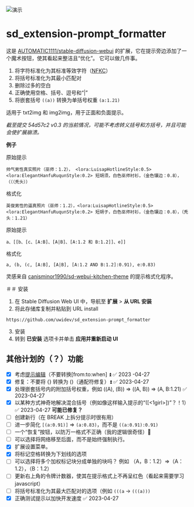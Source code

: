 ![演示](/demo/demo.gif)

# sd_extension-prompt_formatter
这是 [AUTOMATIC1111/stable-diffusion-webui](https://github.com/AUTOMATIC1111/stable-diffusion-webui) 的扩展，它在提示旁边添加了一个魔术按钮，使其看起来整洁且“优化”。 它可以做几件事。
1. 将字符标准化为其标准等效字符（[NFKC](https://en.wikipedia.org/wiki/Unicode_equivalence#Normal_forms)）
2. 将括号标准化为其最小匹配对
3. 删除过多的空白
4. 正确使用空格、括号、逗号和“|”
5. 将嵌套括号 `((a))` 转换为单括号权重 `(a:1.21)`

适用于 txt2img 和 img2img，用于正面和负面提示。

*截至提交 54d57c2 v0.3 的当前情况，可能不考虑转义括号和方括号，并且可能会使扩展崩溃。*

**例子**

原始提示
````
帅气男性真实照片（巫师：1.2）， <lora:LuisapHotlineStyle:0.5> <lora:ElegantHanfuRuqunStyle:0.2> 短胡须，白色巫师衬衫，（金色镶边：0.8），（（（秃头））
````

格式化
````
英俊男性的逼真照片（巫师：1.2），<lora:LuisapHotlineStyle:0.5> <lora:ElegantHanfuRuqunStyle:0.2> 短胡子，白色巫师衬衫，（金色镶边：0.8），（秃头：1.21）
````

原始提示
````
a、[[b、[c、[A:B]、[A|B]、[A:1.2 和 B:1.2]]、e]]
````

格式化
````
a, (b, (c, [A:B], [A|B], [A:1.2 AND B:1.2]:0.91), e:0.83)
````


灵感来自 [canisminor1990/sd-webui-kitchen-theme](https://github.com/canisminor1990/sd-webui-kitchen-theme) 的提示格式化程序。

＃＃ 安装
1. 在 Stable Diffusion Web UI 中，导航至 **扩展** > **从 URL 安装**
2. 将此存储库复制并粘贴到 URL install

`https://github.com/uwidev/sd_extension-prompt_formatter`

3. 安装
4. 转到 **已安装** 选项卡并单击 **应用并重新启动 UI**

## 其他计划的（？）功能
- [x] 考虑[提示编辑](https://github.com/AUTOMATIC1111/stable-diffusion-webui/wiki/Features#prompt-editing)（不要转换[from:to:when] ⏫ ✅ 2023 -04-27
- [x] 修复：不要将 {} 转换为 ()（通配符修复）⏫ ✅ 2023-04-27
- [x] 处理嵌套括号内的附加括号权重，例如 ((A), (B)) => ((A, B)) => (A, B:1.21) ✅ 2023-04-27
- [x] 以某种方式神奇地解决混合括号（例如像这样输入提示的“([<1girl>])”？！1） ✅ 2023-04-27 **可能已修复？**
- [ ] 创建新行（在 BREAK 上拆分提示时很有用）
- [ ] 进一步简化 `[(a:0.91)]` => `(a:0.83)`，而不是 `((a:0.91):0.91)`
- [ ] 一个“恢复”按钮，以防万一格式不正确（我的逻辑很奇怪）🔼
- [ ] 可以选择将网络移至后面，而不是始终强制执行。
- [x] 扩展设置菜单。
- [x] 将标记空格转换为下划线的选项
- [ ] 可以选择将多个加权标记块分成单独的块吗？ 例如 （A，B：1.2）=>（A：1.2），（B：1.2）
- [ ] 更新右上角的令牌计数器，使其在提示格式上不再呈红色（看起来需要学习 javascript）
- [ ] 将括号标准化为其最大匹配对的选项（例如 `(((a` -> `(((a)))`
- [x] 正确测试提示以加快开发速度 ✅ 2023-04-27